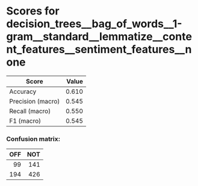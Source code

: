 # Scores for decision_trees__bag_of_words__1-gram__standard__lemmatize__content_features__sentiment_features__none
|      Score      |Value|
|-----------------|----:|
|Accuracy         |0.610|
|Precision (macro)|0.545|
|Recall (macro)   |0.550|
|F1 (macro)       |0.545|

### Confusion matrix:
|OFF|NOT|
|--:|--:|
| 99|141|
|194|426|
